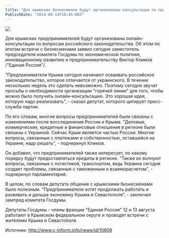 ```yaml
---
title: "Для крымских бизнесменов будут организованы консультации по правовым вопросам" 
PublishDate: "2014-08-14T10:45:00Z" 
--- 
```

 ![](/docs/image/%D1%81%D0%BC%D0%B0%D0%B9%D0%BB%D0%B8%D0%BA%20%D0%B2%20%D0%BD%D0%B0%D1%83%D1%88%D0%BD%D0%B8%D0%BA%D0%B0%D1%851.jpg)

Для крымских предпринимателей будут организованы онлайн-консультации по вопросам российского законодательства. Об этом по итогам встречи с бизнесменами заявил сегодня заместитель председателя комитета Госдумы по экономической политике, инновационному развитию и предпринимательству Виктор Климов /&quot;Единая Россия&quot;/.


&quot;Предприниматели Крыма сегодня начинают осваивать российское законодательство, которое отличается от украинского. В течение нескольких недель это сделать невозможно. Поэтому сегодня звучат просьбы о необходимости организации &quot;горячей линии&quot; для того, чтобы можно было получить онлайн-консультацию. Это хорошая идея, которую надо реализовать&quot;, - сказал депутат, которого цитирует пресс-служба партии.


По его словам, многие вопросы предпринимателей были связаны с изменениями после воссоединения России и Крыма. &quot;Деловые, коммерческие, кредитные и финансовые отношения в регионе были связаны с Украиной. Сейчас Крым является частью России. Многие вопросы, связанные с платежами и собственностью, оставшейся на Украине, надо решать&quot;, - подчеркнул Климов.


Он добавил, что предпринимателей также интересует, по какому порядку будут предоставляться кредиты в регионе. &quot;Также их волнуют вопросы, связанные с логистикой, транспортом, ведь Украина сегодня создает проблемы, связанные с таможенным и взаиморасчетом&quot;, - подчеркнул парламентарий.


В целом, по словам депутата общение с крымскими бизнесменами было полезным. &quot;Предприниматели хотят продолжать работать и развивать и дальше экономику Крыма и Севастополя&quot;, - заключил зампред комитета Госдумы.


Депутаты Госдумы - члены фракции &quot;Единая Россия&quot; 12 и 13 августа работают в Крымском федеральном округе и проводят встречи с жителями Крыма и Севастополя.


Источник: http://www.c-inform.info/news/id/10609

